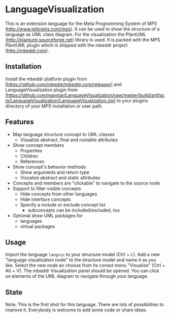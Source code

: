 LanguageVisualization
=====================

This is an extension language for the Meta Programming System of MPS (http://www.jetbrains.com/mps). It can be used to show the structure of a language as UML class diagram.
For the visualization the PlantUML (http://plantuml.sourceforge.net) library is used. It is packed with the MPS PlantUML plugin which is shipped with the mbeddr project (http://mbeddr.com). 

## Installation
Install the mbeddr platform plugin from [https://github.com/mbeddr/mbeddr.core/releases] and LanguageVisualization plugin from [https://github.com/maystar/LanguageVisualization/raw/master/build/artifacts/LanguageVisualization/LanguageVisualization.zip] to your plugins directory of your MPS installation or user path.

## Features
- Map language structure concept to UML classes
  - Visualize abstract, final and rootable attributes
- Show concept members
  - Properties
  - Children
  - References
- Show concept's behavior methods
  - Show arguments and return type
  - Viszalize abstract and static attributes
- Concepts and members are "clickable" to navigate to the source node
- Support to filter visible concepts
  - Hide concepts from other languages
  - Hide interface concepts
  - Specify a include or exclude concept list
    - subconcepts can be included/excluded, too
- Optional show UML packages for
  - languages
  - virtual packages

## Usage
Import the language `langvis` to your structure model (Ctrl + L). Add a new "language visualization node" to the structure model and name it as you like. Select the new node an choose from its conext menu "Visualize" (Ctrl + Alt + V). The mbeddr Visualization panel should be opened. You can click on elements of the UML diagram to navigate through your language.

## State
Note: This is the first shot for this language. There are lots of possibilities to improve it. Everybody is welcome to add some code or share ideas.


